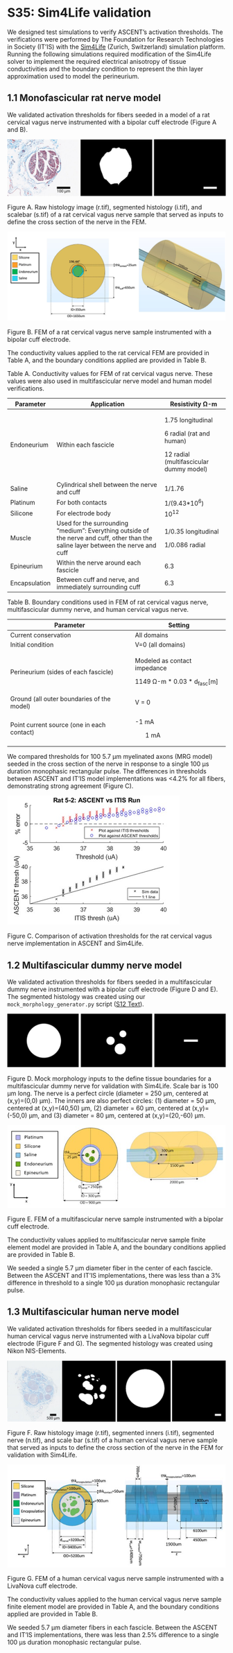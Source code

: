# S35: Sim4Life validation

We designed test simulations to verify ASCENT’s activation thresholds.
The verifications were performed by The Foundation for Research
Technologies in Society (IT’IS) with the
[Sim4Life](https://zmt.swiss/sim4life/)
(Zurich, Switzerland) simulation platform. Running the following
simulations required modification of the Sim4Life solver to implement
the required electrical anisotropy of tissue conductivities and the
boundary condition to represent the thin layer approximation used to
model the perineurium.

## 1.1 Monofascicular rat nerve model

We validated activation thresholds for fibers seeded in a model of a rat
cervical vagus nerve instrumented with a bipolar cuff electrode (Figure A and B).

![Inline image](uploads/c4e1209883229cff32a21cdf0999e0de/Picture2_CrossSection1.jpg)

Figure A. Raw histology image (r.tif), segmented histology (i.tif), and scalebar (s.tif) of a rat cervical vagus nerve sample that served as inputs to define the cross section of the nerve in the FEM.

![Inline image](uploads/e276681caea4240d2ef5d78de21ab87c/Picture3_Cuff1.jpg)

Figure B. FEM of a rat cervical vagus nerve sample instrumented with a bipolar cuff electrode.

The conductivity values applied to the rat cervical FEM are provided in
Table A, and the boundary conditions applied are provided in
Table B.

Table A. Conductivity values for FEM of rat cervical vagus nerve. These values
were also used in multifascicular nerve model and human model
verifications.

<table>
<thead>
<tr class="header">
<th><strong>Parameter</strong></th>
<th><strong>Application</strong></th>
<th><strong>Resistivity</strong> Ω-m</th>
</tr>
</thead>
<tbody>
<tr class="odd">
<td>Endoneurium</td>
<td>Within each fascicle</td>
<td><p>1.75 longitudinal</p>
<p>6 radial (rat and human)</p>
<p>12 radial (multifascicular dummy model)</p></td>
</tr>
<tr class="even">
<td>Saline</td>
<td>Cylindrical shell between the nerve and cuff</td>
<td>1/1.76</td>
</tr>
<tr class="odd">
<td>Platinum</td>
<td>For both contacts</td>
<td>1/(9.43*10<sup>6</sup>)</td>
</tr>
<tr class="even">
<td>Silicone</td>
<td>For electrode body</td>
<td>10<sup>12</sup></td>
</tr>
<tr class="odd">
<td>Muscle</td>
<td>Used for the surrounding “medium”: Everything outside of the nerve and cuff, other than the saline layer between the nerve and cuff</td>
<td><p>1/0.35 longitudinal</p>
<p>1/0.086 radial</p></td>
</tr>
<tr class="even">
<td>Epineurium</td>
<td>Within the nerve around each fascicle</td>
<td>6.3</td>
</tr>
<tr class="odd">
<td>Encapsulation</td>
<td>Between cuff and nerve, and immediately surrounding cuff</td>
<td>6.3</td>
</tr>
</tbody>
</table>

Table B. Boundary conditions used in FEM of rat cervical vagus nerve,
multifascicular dummy nerve, and human cervical vagus nerve.

<table>
<thead>
<tr class="header">
<th><strong>Parameter</strong></th>
<th><strong>Setting</strong></th>
</tr>
</thead>
<tbody>
<tr class="odd">
<td>Current conservation</td>
<td>All domains</td>
</tr>
<tr class="even">
<td>Initial condition</td>
<td>V=0 (all domains)</td>
</tr>
<tr class="odd">
<td>Perineurium (sides of each fascicle)</td>
<td><p>Modeled as contact impedance</p>
<p>1149 Ω-m * 0.03 * d<sub>fasc</sub>[m]</p></td>
</tr>
<tr class="even">
<td>Ground (all outer boundaries of the model)</td>
<td>V = 0</td>
</tr>
<tr class="odd">
<td>Point current source (one in each contact)</td>
<td><p>-1 mA</p>
<ul>
<p>1 mA</p></td>
</ul></td>
</tr>
</tbody>
</table>

We compared thresholds for 100 5.7 µm myelinated axons (MRG model)
seeded in the cross section of the nerve in response to a single 100 µs
duration monophasic rectangular pulse. The differences in thresholds
between ASCENT and IT’IS model implementations was \<4.2% for all
fibers, demonstrating strong agreement (Figure C).

![Inline image](uploads/3209b7b1f369a70a973385b635c801c9/Picture4.jpg)

Figure C. Comparison of activation thresholds for the rat cervical vagus nerve implementation in ASCENT and Sim4Life.

## 1.2 Multifascicular dummy nerve model

We validated activation thresholds for fibers seeded in a
multifascicular dummy nerve instrumented with a bipolar cuff electrode
(Figure D and E). The segmented histology was created using
our `mock_morphology_generator.py` script ([S12 Text](S12-Python-MockSample-class-for-creating-binary-masks-of-nerve-morphology)).

![Inline image](uploads/2869942c6f0a8197e76ff97b8ad0133b/Picture5.jpg)

Figure D. Mock morphology inputs to the define tissue boundaries for a multifascicular dummy nerve for validation with Sim4Life. Scale bar is 100 µm long. The nerve is a perfect circle (diameter = 250 µm, centered at (x,y)=(0,0) µm). The inners are also perfect circles: (1) diameter = 50 µm, centered at (x,y)=(40,50) µm, (2) diameter = 60 µm, centered at (x,y)=(-50,0) µm, and (3) diameter = 80 µm, centered at (x,y)=(20,-60) µm.

![Inline image](uploads/d4f2a7230a6f0faab591489c9348ed94/Picture6.jpg)

Figure E. FEM of a multifascicular nerve sample instrumented with a bipolar cuff electrode.

The conductivity values applied to multifascicular nerve sample finite
element model are provided in Table A, and the boundary conditions
applied are provided in Table B.

We seeded a single 5.7 µm diameter fiber in the center of each fascicle.
Between the ASCENT and IT’IS implementations, there was less than a 3%
difference in threshold to a single 100 µs duration monophasic
rectangular pulse.

## 1.3 Multifascicular human nerve model

We validated activation thresholds for fibers seeded in a
multifascicular human cervical vagus nerve instrumented with a LivaNova
bipolar cuff electrode (Figure F and G). The segmented
histology was created using Nikon NIS-Elements.

![Inline image](uploads/67640d7375fb580ad81d634bc6a35a3e/Picture7.jpg)

Figure F. Raw histology image (r.tif), segmented inners (i.tif), segmented nerve (n.tif), and scale bar (s.tif) of a human cervical vagus nerve sample that served as inputs to define the cross section of the nerve in the FEM for validation with Sim4Life.

![Inline image](uploads/df72ab32fc2b5f2b5376152462bdbeab/Picture8.jpg)

Figure G. FEM of a human cervical vagus nerve sample instrumented with a LivaNova cuff electrode.

The conductivity values applied to the human cervical vagus nerve sample
finite element model are provided in Table A, and the boundary
conditions applied are provided in Table B.

We seeded 5.7 µm diameter fibers in each fascicle. Between the ASCENT
and IT’IS implementations, there was less than 2.5% difference to a
single 100 µs duration monophasic rectangular pulse.
